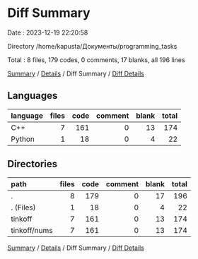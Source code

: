 # Diff Summary

Date : 2023-12-19 22:20:58

Directory /home/kapusta/Документы/programming_tasks

Total : 8 files,  179 codes, 0 comments, 17 blanks, all 196 lines

[Summary](results.md) / [Details](details.md) / Diff Summary / [Diff Details](diff-details.md)

## Languages
| language | files | code | comment | blank | total |
| :--- | ---: | ---: | ---: | ---: | ---: |
| C++ | 7 | 161 | 0 | 13 | 174 |
| Python | 1 | 18 | 0 | 4 | 22 |

## Directories
| path | files | code | comment | blank | total |
| :--- | ---: | ---: | ---: | ---: | ---: |
| . | 8 | 179 | 0 | 17 | 196 |
| . (Files) | 1 | 18 | 0 | 4 | 22 |
| tinkoff | 7 | 161 | 0 | 13 | 174 |
| tinkoff/nums | 7 | 161 | 0 | 13 | 174 |

[Summary](results.md) / [Details](details.md) / Diff Summary / [Diff Details](diff-details.md)